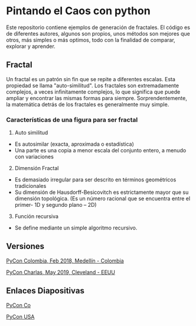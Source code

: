 # Pintando el Caos con python

Este repositorio contiene ejemplos de generación de fractales. El código es de diferentes autores, algunos son propios, unos métodos son mejores que otros, más simples o más optimos, todo con la finalidad de comparar, explorar y aprender.

## Fractal

Un fractal es un patrón sin fin que se repite a diferentes escalas. Esta propiedad se llama "auto-similitud".
Los fractales son extremadamente complejos, a veces infinitamente complejos, lo que significa que puede ampliar y encontrar las mismas formas para siempre. Sorprendentemente, la matemática detrás de los fractales es generalmente muy simple.

### Características de una figura para ser fractal

1. Auto similitud
  * Es autosimilar (exacta, aproximada o estadística)
  * Una parte es una copia a menor escala del conjunto entero, a menudo con variaciones
2. Dimensión Fractal
  * Es demasiado irregular para ser descrito en términos geométricos tradicionales
  * Su dimensión de Hausdorff-Besicovitch es estrictamente mayor que su dimensión topológica. (Es un número racional que se encuentra entre el primer- 1D y segundo plano – 2D)
3. Función recursiva
  * Se define mediante un simple algoritmo recursivo.

## Versiones

[PyCon Colombia, Feb 2018, Medellín - Colombia](https://2018.pycon.co/es/ponencias/pintando-el-caos-con-python/)

[PyCon Charlas, May 2019, Cleveland - EEUU](https://us.pycon.org/2019/schedule/presentation/340/)

## Enlaces Diapositivas

[PyCon Co](https://docs.google.com/presentation/d/1vPM93bleead0IjyRKXevNKDWPC--KC-nwd7Ix-DgJ_U/edit?usp=sharing)

[PyCon USA](#TODO)